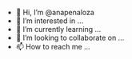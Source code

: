 - 👋 Hi, I’m @anapenaloza
- 👀 I’m interested in ...
- 🌱 I’m currently learning ...
- 💞️ I’m looking to collaborate on ...
- 📫 How to reach me ...

<!---
anapenaloza/anapenaloza is a ✨ special ✨ repository because its `README.md` (this file) appears on your GitHub profile.
You can click the Preview link to take a look at your changes.
--->
